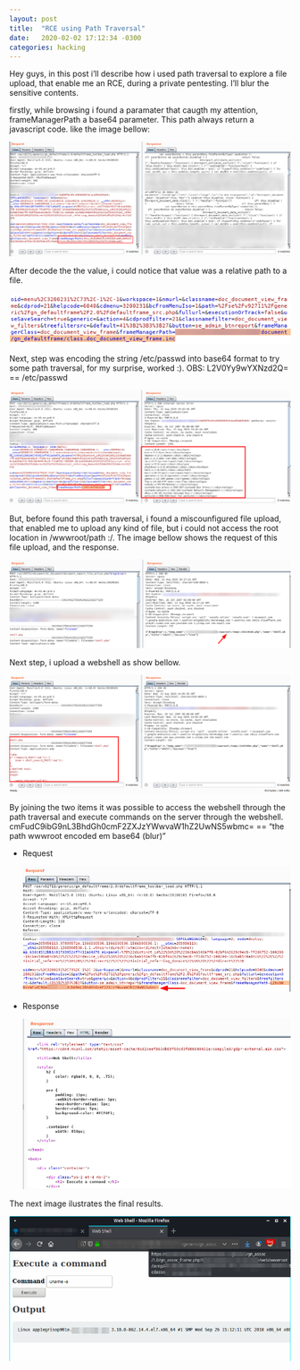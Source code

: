 ```yaml
---
layout: post
title:  "RCE using Path Traversal"
date:   2020-02-02 17:12:34 -0300
categories: hacking
---
```


Hey guys, in this post i’ll describe how i used path traversal to explore a file upload, that enable me an RCE, during a private pentesting. I’ll blur the sensitive contents.

firstly, while browsing i found a paramater that caugth my attention, frameManagerPath a base64 parameter. This path always return a javascript code. like the image bellow:

![rce](/static/images/rce01.png)


After decode the the value, i could notice that value was a relative path to a file.

![rce](/static/images/rce02.png)

Next, step was encoding the string /etc/passwd into base64 format to try some path traversal, for my surprise, worked :). OBS: L2V0Yy9wYXNzd2Q= == /etc/passwd

![rce](/static/images/rce03.png)

But, before found this path traversal, i found a miscounfigured file upload, that enabled me to upload any kind of file, but i could not access the root location in /wwwroot/path :/. The image bellow shows the request of this file upload, and the response.

![rce](/static/images/rce04.png)

Next step, i upload a webshell as show bellow.

![rce](/static/images/rce05.png)

By joining the two items it was possible to access the webshell through the path traversal and execute commands on the server through the webshell. cmFudC9ibG9nL3BhdGh0cmF2ZXJzYWwvaW1hZ2UwNS5wbmc= == “the path wwwroot encoded em base64 (blur)”

* Request

    ![rce](/static/images/rce06.png)

* Response

    ![rce](/static/images/rce07.png)


The next image ilustrates the final results.

![rce](/static/images/rce08.png)
